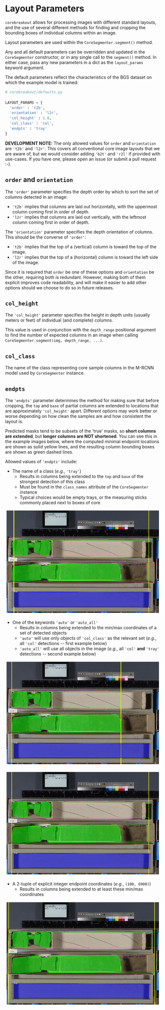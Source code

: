 # Layout Parameters

`corebreakout` allows for processing images with different standard layouts, and the use of several different methods for finding and cropping the bounding boxes of individual columns within an image.

Layout parameters are used within the `CoreSegmenter.segment()` method.

Any and all default parameters can be overridden and updated in the `CoreSegmenter` constructor, or in any single call to the `segment()` method. In either case, pass any new parameters in a dict as the `layout_params` keyword argument.


The default parameters reflect the characteristics of the BGS dataset on which the example model is trained:
```python
# corebreakout/defaults.py

LAYOUT_PARAMS = {
  'order' : 't2b',
  'orientation' : 'l2r',
  'col_height' : 1.0,
  'col_class' : 'col',
  'endpts' : 'tray'
}
```

**DEVELOPMENT NOTE:** The only allowed values for `order` and `orientation` are `'t2b'` and `'l2r'`. This covers all conventional core image layouts that we are aware of, but we would consider adding `'b2t'` and `'r2l'` if provided with use-cases. If you have one, please open an issue (or submit a pull request :-).

## `order` and `orientation`

The `'order'` parameter specifies the depth order by which to sort the set of columns detected in an image:
- `'t2b'` implies that columns are laid out horizontally, with the uppermost column coming first in order of depth.
- `'l2r'` implies that columns are laid out vertically, with the leftmost column coming first in order of depth.

The `'orientation'` parameter specifies the depth orientation of columns. This should be the converse of `'order'`:
 - `'t2b'` implies that the top of a (vertical) column is toward the top of the image.
 - `'l2r'` implies that the top of a (horizontal) column is toward the left side of the image.

Since it is required that `order` be one of these options and `orientation` be the other, requiring both *is* redundant. However, making both of them explicit improves code readability, and will make it easier to add other options should we choose to do so in future releases.


## `col_height`

The `'col_height'` parameter specifies the height in depth units (usually meters or feet) of individual (and complete) columns.

This value is used in conjunction with the `depth_range` positional argument to find the number of expected columns in an image when calling `CoreSegmenter.segment(img, depth_range, ...)`.

## `col_class`

The name of the class representing core sample columns in the M-RCNN model used by `CoreSegmenter` instance.

## `endpts`

The `'endpts'` parameter determines the method for making sure that before cropping, the `top` and `base` of partial columns are extended to locations that are approximately `'col_height'` apart. Different options may work better or worse depending on how clean the samples are and how consistent the layout is.

Predicted masks tend to be subsets of the 'true' masks, so **short columns are extended**, but **longer columns are NOT shortened**. You can see this in the example images below, where the computed minimal endpoint locations are shown as solid yellow lines, and the resulting column bounding boxes are shown as green dashed lines.

Allowed values of `'endpts'` include:
- The name of a class (*e.g.*, `'tray'`)
    - Results in columns being extended to the `top` and `base` of the strongest detection of this class
    - Must be found in the `class_names` attribute of the `CoreSegmenter` instance
    - Typical choices would be empty trays, or the measuring sticks commonly placed next to boxes of core

![](images/endpts_tray.png)

- One of the keywords `'auto'` or `'auto_all'`
    - Results in columns being extended to the min/max coordinates of a set of detected objects
    - `'auto'` will use only objects of `'col_class'` as the relevant set (*e.g.*, all `'col'` detections -- first example below)
    - `'auto_all'` will use all objects in the image (*e.g.*, all `'col'` **and** `'tray'` detections -- second example below)

![](images/endpts_auto.png)

![](images/endpts_auto_all.png)

- A 2-tuple of explicit integer endpoint coordinates (*e.g.*, `(100, 6900)`)
    - Results in columns being extended to at least these min/max coordinates

![](images/endpts_explicit.png)
